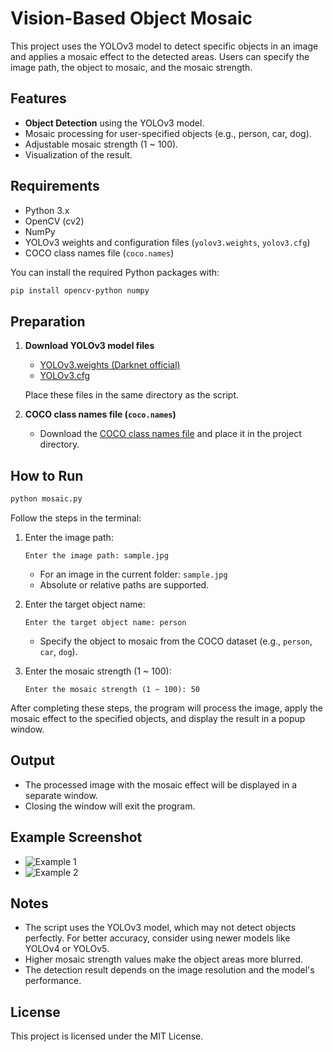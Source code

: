 # Vision-Based Object Mosaic

This project uses the YOLOv3 model to detect specific objects in an image and applies a mosaic effect to the detected areas. Users can specify the image path, the object to mosaic, and the mosaic strength.

## Features

- **Object Detection** using the YOLOv3 model.
- Mosaic processing for user-specified objects (e.g., person, car, dog).
- Adjustable mosaic strength (1 ~ 100).
- Visualization of the result.

## Requirements

- Python 3.x
- OpenCV (cv2)
- NumPy
- YOLOv3 weights and configuration files (`yolov3.weights`, `yolov3.cfg`)
- COCO class names file (`coco.names`)

You can install the required Python packages with:

```bash
pip install opencv-python numpy
```

## Preparation

1. **Download YOLOv3 model files**
    
    - [YOLOv3.weights (Darknet official)](https://pjreddie.com/media/files/yolov3.weights)
    - [YOLOv3.cfg](https://github.com/pjreddie/darknet/blob/master/cfg/yolov3.cfg)
    
    Place these files in the same directory as the script.
    
2. **COCO class names file (`coco.names`)**
    
    - Download the [COCO class names file](https://github.com/pjreddie/darknet/blob/master/data/coco.names) and place it in the project directory.

## How to Run

```bash
python mosaic.py
```

Follow the steps in the terminal:

1. Enter the image path:
    
    ```
    Enter the image path: sample.jpg
    ```
    
    - For an image in the current folder: `sample.jpg`
    - Absolute or relative paths are supported.
2. Enter the target object name:
    
    ```
    Enter the target object name: person
    ```
    
    - Specify the object to mosaic from the COCO dataset (e.g., `person`, `car`, `dog`).
3. Enter the mosaic strength (1 ~ 100):
    
    ```
    Enter the mosaic strength (1 ~ 100): 50
    ```
    

After completing these steps, the program will process the image, apply the mosaic effect to the specified objects, and display the result in a popup window.

## Output

- The processed image with the mosaic effect will be displayed in a separate window.
- Closing the window will exit the program.

## Example Screenshot
- ![Example 1](image/e1.png)
- ![Example 2](image/e2.png)
## Notes

- The script uses the YOLOv3 model, which may not detect objects perfectly. For better accuracy, consider using newer models like YOLOv4 or YOLOv5.
- Higher mosaic strength values make the object areas more blurred.
- The detection result depends on the image resolution and the model's performance.

## License

This project is licensed under the MIT License.
